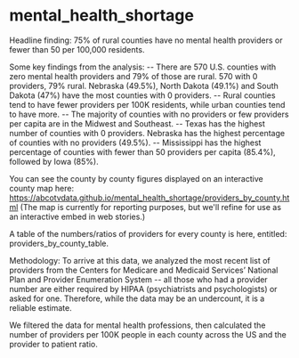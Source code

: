 # mental_health_shortage

Headline finding: 75% of rural counties have no mental health providers or fewer than 50 per 100,000 residents.

Some key findings from the analysis:
-- There are 570 U.S. counties with zero mental health providers and 79% of those are rural.
570 with 0 providers, 79% rural. Nebraska (49.5%), North Dakota (49.1%) and South Dakota (47%) have the most counties with 0 providers.
-- Rural counties tend to have fewer providers per 100K residents, while urban counties tend to have more.
-- The majority of counties with no providers or few providers per capita are in the Midwest and Southeast.
-- Texas has the highest number of counties with 0 providers. Nebraska has the highest percentage of counties with no providers (49.5%).
-- Mississippi has the highest percentage of counties with fewer than 50 providers per capita (85.4%), followed by Iowa (85%).

You can see the county by county figures displayed on an interactive county map here: https://abcotvdata.github.io/mental_health_shortage/providers_by_county.html
(The map is currently for reporting purposes, but we'll refine for use as an interactive embed in web stories.)

A table of the numbers/ratios of providers for every county is here, entitled: providers_by_county_table.

Methodology: To arrive at this data, we analyzed the most recent list of providers from the Centers for Medicare and Medicaid Services’ National Plan and Provider Enumeration System -- all those who had a provider number are either required by HIPAA (psychiatrists and psychologists) or asked for one. Therefore, while the data may be an undercount, it is a reliable estimate.

We filtered the data for mental health professions, then calculated the number of providers per 100K people in each county across the US and the provider to patient ratio.